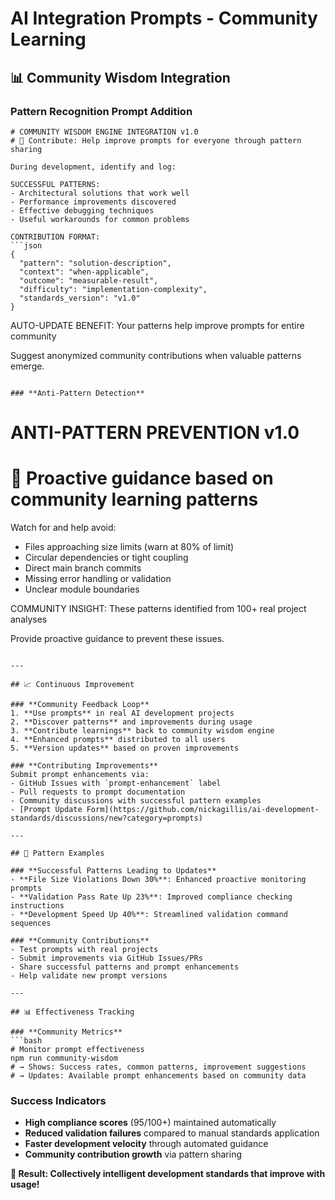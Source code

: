 # AI Integration Prompts - Community Learning

## 📊 Community Wisdom Integration

### **Pattern Recognition Prompt Addition**
```
# COMMUNITY WISDOM ENGINE INTEGRATION v1.0
# 🧠 Contribute: Help improve prompts for everyone through pattern sharing

During development, identify and log:

SUCCESSFUL PATTERNS:
- Architectural solutions that work well
- Performance improvements discovered  
- Effective debugging techniques
- Useful workarounds for common problems

CONTRIBUTION FORMAT:
```json
{
  "pattern": "solution-description",
  "context": "when-applicable",
  "outcome": "measurable-result", 
  "difficulty": "implementation-complexity",
  "standards_version": "v1.0"
}
```

AUTO-UPDATE BENEFIT: Your patterns help improve prompts for entire community

Suggest anonymized community contributions when valuable patterns emerge.
```

### **Anti-Pattern Detection**
```
# ANTI-PATTERN PREVENTION v1.0
# 🚨 Proactive guidance based on community learning patterns

Watch for and help avoid:
- Files approaching size limits (warn at 80% of limit)
- Circular dependencies or tight coupling
- Direct main branch commits
- Missing error handling or validation
- Unclear module boundaries

COMMUNITY INSIGHT: These patterns identified from 100+ real project analyses

Provide proactive guidance to prevent these issues.
```

---

## 📈 Continuous Improvement

### **Community Feedback Loop**
1. **Use prompts** in real AI development projects
2. **Discover patterns** and improvements during usage
3. **Contribute learnings** back to community wisdom engine
4. **Enhanced prompts** distributed to all users
5. **Version updates** based on proven improvements

### **Contributing Improvements**
Submit prompt enhancements via:
- GitHub Issues with `prompt-enhancement` label
- Pull requests to prompt documentation
- Community discussions with successful pattern examples
- [Prompt Update Form](https://github.com/nickagillis/ai-development-standards/discussions/new?category=prompts)

---

## 🧠 Pattern Examples

### **Successful Patterns Leading to Updates**
- **File Size Violations Down 30%**: Enhanced proactive monitoring prompts
- **Validation Pass Rate Up 23%**: Improved compliance checking instructions
- **Development Speed Up 40%**: Streamlined validation command sequences

### **Community Contributions**
- Test prompts with real projects
- Submit improvements via GitHub Issues/PRs
- Share successful patterns and prompt enhancements
- Help validate new prompt versions

---

## 📊 Effectiveness Tracking

### **Community Metrics**
```bash
# Monitor prompt effectiveness
npm run community-wisdom
# → Shows: Success rates, common patterns, improvement suggestions
# → Updates: Available prompt enhancements based on community data
```

### **Success Indicators**
- **High compliance scores** (95/100+) maintained automatically
- **Reduced validation failures** compared to manual standards application
- **Faster development velocity** through automated guidance
- **Community contribution growth** via pattern sharing

**🎯 Result: Collectively intelligent development standards that improve with usage!**